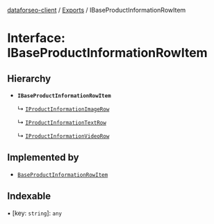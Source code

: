[dataforseo-client](../README.md) / [Exports](../modules.md) / IBaseProductInformationRowItem

# Interface: IBaseProductInformationRowItem

## Hierarchy

- **`IBaseProductInformationRowItem`**

  ↳ [`IProductInformationImageRow`](IProductInformationImageRow.md)

  ↳ [`IProductInformationTextRow`](IProductInformationTextRow.md)

  ↳ [`IProductInformationVideoRow`](IProductInformationVideoRow.md)

## Implemented by

- [`BaseProductInformationRowItem`](../classes/BaseProductInformationRowItem.md)

## Indexable

▪ [key: `string`]: `any`
